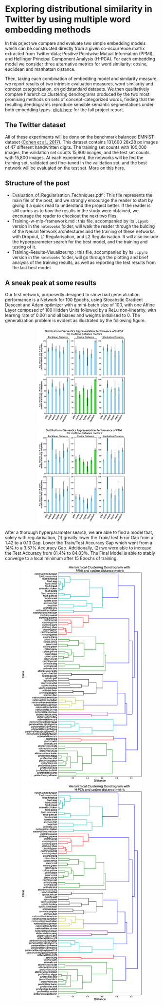 # Exploring distributional similarity in Twitter by using multiple word embedding methods
In this prject we compare and evaluate two simple embedding models which can be constructed directly from a given co-occurrence matrix extracted from Twitter data; Positive Pointwise Mutual Information (PPMI), and Hellinger Principal Component Analysis (H-PCA). For each embedding model we consider three alternative metrics for word similarity: cosine, euclidean and manhattan distance. 

Then, taking each combination of embedding model and similarity measure, we report results of two intrinsic evaluation measures, word similarity and concept categorization, on goldstandard datasets. We then qualitatively compare hierarchicalclustering dendrograms produced by the two most promising methods on sets of concept-categorized words, finding that the resulting dendrograms reproduce sensible semantic segmentations under both embedding types. [click here](https://github.com/federicoarenasl/Evaluating-w-Embeddings/blob/main/Evaluating_Word_Embbeddings.pdf) for the full project report.

## The Twitter dataset
All of these experiments will be done on the benchmark balanced EMNIST dataset [(Cohen et al., 2017)](https://arxiv.org/pdf/1702.05373.pdf). This dataset contains 131,600 28x28 px images of 47 different handwritten digits. The training set counts with 100,000 images, the validation set counts 15,800 images, and the test set counts with 15,800 images. At each experiment, the networks will be fed the training set, validated and fine-tuned in the validation set, and the best network will be evaluated on the test set. More on this [here](https://www.nist.gov/itl/products-and-services/emnist-dataset).

## Structure of the post
  - Evaluation_of_Regularisation_Techniques.pdf : This file represents the main file of the post, and we strongly encourage the reader to start by giving it a quick read to understand the project better. If the reader is still curios as to _how_ the results in the study were obtained, we encourage the reader to checkout the next two files.
  - Training-w-mlp-framework.md : this file, accompanied by its ```.ipynb``` version in the ```notebooks``` folder, will walk the reader through the bulding of the Neural Network architectures and the training of these networks with Dropout, L1 Regularisation, and L2 Regularisation. It will also include the hyperparameter search for the best model, and the training and testing of it.
  - Training-Results-Visualizer.mp : this file, accompanied by its ```.ipynb``` version in the ```notebooks``` folder, will go through the plotting and brief analysis of the training results, as well as reporting the test results from the last best model.
 
 ## A sneak peak at some results
Our first network, purposedly designed to show bad generalization performance is a Network for 100 Epochs, using Stocahstic Gradient Descent and Adam optimizer with a mini-batch size of 100, with one Affine Layer composed of 100 Hidden Units followed by a ReLu non-linearity, with learnng rate of 0.001 and all biases and weights initialised to 0. The generalization problem is evident as illustrated by the following figure.

<p align="center">
<img  src="plots/H-PCA_dist_semantics.png" width="300">
<img  src="plots/PPMI_dist_semantics.png" width="300">
</p>

After a thorough hyperparameter search, we are able to find a model that, solely with regularisation, (1) greatly lower the Train/Test Error Gap from a 1.42 to a 0.13 Gap. Lower the Train/Test Accuracy Gap which went from a 14% to a 3.57% Accuracy Gap. Additionally, (2) we were able to increase the Test Accuracy from 81.4% to 84.03%. The Final Model is able to stably converge to a local minimum after 15 Epochs of training:

<p align="center">
<img  src="plots/PPMI_dendrogram.png" width="400">
<img  src="plots/H-PCA_dendrogram.png" width="400">
</p>
